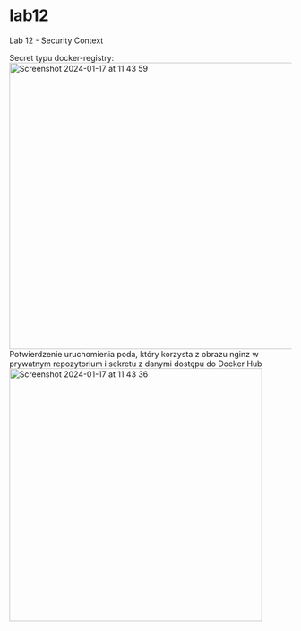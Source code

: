 # lab12
Lab 12 - Security Context

Secret typu docker-registry:
<img width="511" alt="Screenshot 2024-01-17 at 11 43 59" src="https://github.com/milafreckled/lab12/assets/60186181/a9f4e0ad-4b98-4a7a-89a7-1ea3513f79ae">
Potwierdzenie uruchomienia poda, który korzysta z obrazu nginz w prywatnym repozytorium i sekretu z danymi dostępu do Docker Hub
<img width="451" alt="Screenshot 2024-01-17 at 11 43 36" src="https://github.com/milafreckled/lab12/assets/60186181/af0a034f-138c-4a80-929f-4df4964e7add">

